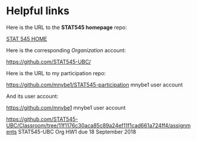 # Helpful links

Here is the URL to the __STAT545 homepage__ repo:

[STAT 545 HOME](https://github.com/STAT545-UBC/STAT545-home)

Here is the corresponding _Organization_ account:

https://github.com/STAT545-UBC/

Here is the URL to my participation repo:

https://github.com/mnybe1/STAT545-participation 
mnybe1
user account

And its user account:

https://github.com/mnybe1
mnybe1
user account


https://github.com/STAT545-UBC/Classroom/tree/11f1176c30aca85c89a24ef11f1cad661a724ff4/assignments
STAT545-UBC
Org
HW1 due 18 September 2018
